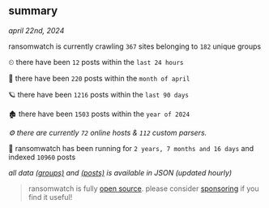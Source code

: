 
## summary
_april 22nd, 2024_

ransomwatch is currently crawling `367` sites belonging to `182` unique groups

⏲ there have been `12` posts within the `last 24 hours`

🦈 there have been `220` posts within the `month of april`

🪐 there have been `1216` posts within the `last 90 days`

🏚 there have been `1503` posts within the `year of 2024`

_⚙️ there are currently `72` online hosts & `112` custom parsers._

🦕 ransomwatch has been running for `2 years, 7 months and 16 days` and indexed `10960` posts

_all data  [(groups)](http://ransomwhat.telemetry.ltd/groups) and [(posts)](http://ransomwhat.telemetry.ltd/posts) is available in JSON (updated hourly)_

> ransomwatch is fully [open source](https://github.com/joshhighet/ransomwatch#ransomwatch--). please consider [sponsoring](https://github.com/sponsors/joshhighet) if you find it useful!
